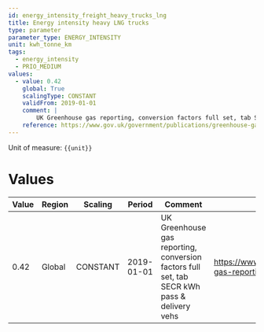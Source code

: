 ```yaml
---
id: energy_intensity_freight_heavy_trucks_lng
title: Energy intensity heavy LNG trucks
type: parameter
parameter_type: ENERGY_INTENSITY
unit: kwh_tonne_km
tags:
  - energy_intensity
  - PRIO_MEDIUM
values:
  - value: 0.42
    global: True
    scalingType: CONSTANT
    validFrom: 2019-01-01
    comment: |
        UK Greenhouse gas reporting, conversion factors full set, tab SECR kWh pass & delivery vehs
    reference: https://www.gov.uk/government/publications/greenhouse-gas-reporting-conversion-factors-2020
---
```



Unit of measure: `{{unit}}`


# Values


| Value | Region | Scaling | Period | Comment | Reference |
|-------|--------|---------|--------|---------|-----------|
| 0.42 | Global | CONSTANT | 2019-01-01 | UK Greenhouse gas reporting, conversion factors full set, tab SECR kWh pass & delivery vehs | https://www.gov.uk/government/publications/greenhouse-gas-reporting-conversion-factors-2020 |


